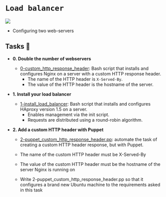 # `Load balancer`


![](https://miro.medium.com/v2/resize:fit:1400/1*UEDws7zUq0N0dN-y3EGe5Q.png)

- Configuring two web-servers

## Tasks :page_with_curl:

* **0. Double the number of webservers**
  * [0-custom_http_response_header](./0-custom_http_response-header): Bash
  script that installs and configures Nginx on a server with a custom HTTP
  response header.
    * The name of the HTTP header is `X-Served-By`.
    * The value of the HTTP header is the hostname of the server.

* **1. Install your load balancer**
  * [1-install_load_balancer](./1-install_load_balancer): Bash script that
  installs and configures HAproxy version 1.5 on a server.
    * Enables management via the init script.
    * Requests are distributed using a round-robin algorithm.

* **2. Add a custom HTTP header with Puppet**
   * [2-puppet_custom_http_response_header.pp](2-puppet_custom_http_response_header.pp): automate the task of creating a custom HTTP header response, but with Puppet.

	* The name of the custom HTTP header must be X-Served-By
	* The value of the custom HTTP header must be the hostname of the server Nginx is running on
	* Write 2-puppet_custom_http_response_header.pp so that it configures a brand new Ubuntu machine to the requirements asked in this task
